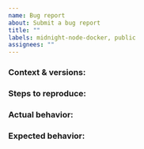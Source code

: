 ```yaml
---
name: Bug report
about: Submit a bug report
title: ""
labels: midnight-node-docker, public
assignees: ""
---
```


### Context & versions:

<!-- Explain your setup and what versions have been used. --> 

### Steps to reproduce:

<!--
  1. Prepared x
  2. Started y
  3. Submitted z

  If not reproducible, describe the steps you took as you remember it.
-->

### Actual behavior:

<!-- A description of the (reproducible) outcome. -->

### Expected behavior:

<!-- A description of what you expect to happen instead. -->
